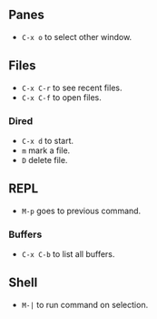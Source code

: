 ## Panes
- `C-x o` to select other window.

## Files
- `C-x C-r` to see recent files.
- `C-x C-f` to open files.

### Dired

- `C-x d` to start.
- `m` mark a file.
- `D` delete file.

## REPL
- `M-p` goes to previous command.

### Buffers

- `C-x C-b` to list all buffers.

## Shell

- `M-|` to run command on selection.
